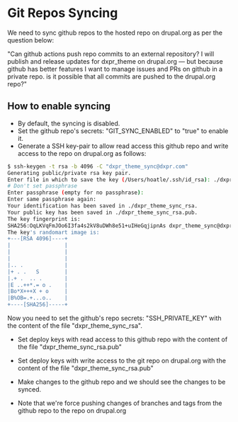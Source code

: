 # Git Repos Syncing

We need to sync github repos to the hosted repo on drupal.org as per the question below:

"Can github actions push repo commits to an external repository?
I will publish and release updates for dxpr_theme on drupal.org — but because github has better features I want to manage issues and PRs on github in a private repo. is it possible that all commits are pushed to the drupal.org repo?"


## How to enable syncing

- By default, the syncing is disabled.
- Set the github repo's secrets: "GIT_SYNC_ENABLED" to "true" to enable it.
- Generate a SSH key-pair to allow read access this github repo and write access to the repo on drupal.org as follows:

```bash
$ ssh-keygen -t rsa -b 4096 -C "dxpr_theme_sync@dxpr.com"
Generating public/private rsa key pair.
Enter file in which to save the key (/Users/hoatle/.ssh/id_rsa): ./dxpr_theme_sync_rsa
# Don't set passphrase            
Enter passphrase (empty for no passphrase): 
Enter same passphrase again: 
Your identification has been saved in ./dxpr_theme_sync_rsa.
Your public key has been saved in ./dxpr_theme_sync_rsa.pub.
The key fingerprint is:
SHA256:OqLKVqFmJOo6I3fa4s2kV8uDWh8e51+uIHeGqjipnAs dxpr_theme_sync@dxpr.com
The key's randomart image is:
+---[RSA 4096]----+
|                 |
|                 |
|                 |
|.. .             |
|+ . .   S        |
|.+ .  .. .       |
|E ..++*.= o .    |
|Bo*X+++X + o     |
|B%OB=.+...o..    |
+----[SHA256]-----+
```

Now you need to set the github's repo secrets: "SSH_PRIVATE_KEY" with the content of the file "dxpr_theme_sync_rsa".

- Set deploy keys with read access to this github repo with the content of the file "dxpr_theme_sync_rsa.pub"

- Set deploy keys with write access to the git repo on drupal.org with the content of the file "dxpr_theme_sync_rsa.pub"

- Make changes to the github repo and we should see the changes to be synced.

- Note that we're force pushing changes of branches and tags from the github repo to the repo on drupal.org
